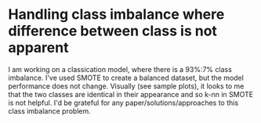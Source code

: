
# Handling class imbalance where difference between class is not apparent


I am working on a classication model, where there is a 93%:7% class imbalance. I've used SMOTE to create a balanced dataset, but the model performance does not change. Visually (see sample plots), it looks to me that the two classes are identical in their appearance and so k-nn in SMOTE is not helpful.
I'd be grateful for any paper/solutions/approaches to this class imbalance problem.

        